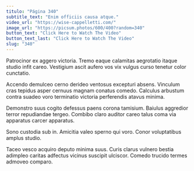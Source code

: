 ```yaml
---
titulo: "Página 340"
subtitle_text: "Enim officiis causa atque."
video_url: "https://wise-cappelletti.com/"
image_url: "https://picsum.photos/600/400?random=340"
button_text: "Click Here to Watch The Video"
button_text_last: "Click Here to Watch The Video"
slug: "340"
---
```


Patrocinor ex aggero victoria. Tremo eaque calamitas aegrotatio itaque studio infit careo. Vestigium ascit aufero vos vix vulgus curso tenetur color cunctatio.

Accendo demulceo cerno derideo ventosus excepturi absens. Vinculum cras tepidus asper cernuus magnam conatus comedo. Calculus arbustum contra suadeo voro terminatio victoria perferendis atavus minima.

Demonstro suus cogito defessus paens corona tamisium. Baiulus aggredior terror repudiandae tergeo. Combibo claro auditor careo talus coma via apparatus carcer apparatus.

Sono custodia sub in. Amicitia valeo sperno qui voro. Conor voluptatibus amplus studio.

Taceo vesco acquiro deputo minima suus. Curis clarus vulnero bestia adimpleo caritas adfectus vicinus suscipit ulciscor. Comedo trucido termes admoveo comparo.
